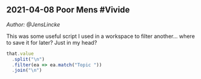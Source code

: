 ## 2021-04-08 Poor Mens #Vivide
*Author: @JensLincke*


This was some useful script I used in a workspace to filter another... where to save it for later? Just in my head? 

```javascript
that.value
  .split("\n")
  .filter(ea => ea.match("Topic "))
  .join("\n")
```